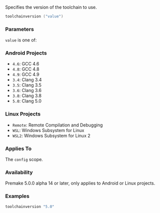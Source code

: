 Specifies the version of the toolchain to use.

```lua
toolchainversion ("value")
```

### Parameters ###

`value` is one of:

### Android Projects ###

* `4.6`: GCC 4.6
* `4.8`: GCC 4.8
* `4.9`: GCC 4.9
* `3.4`: Clang 3.4
* `3.5`: Clang 3.5
* `3.6`: Clang 3.6
* `3.8`: Clang 3.8
* `5.0`: Clang 5.0

### Linux Projects ###

* `Remote`: Remote Compilation and Debugging
* `WSL`: Windows Subsystem for Linux
* `WSL2`: Windows Subsystem for Linux 2

### Applies To ###

The `config` scope.

### Availability ###

Premake 5.0.0 alpha 14 or later, only applies to Android or Linux projects.

### Examples ###

```lua
toolchainversion "5.0"
```

